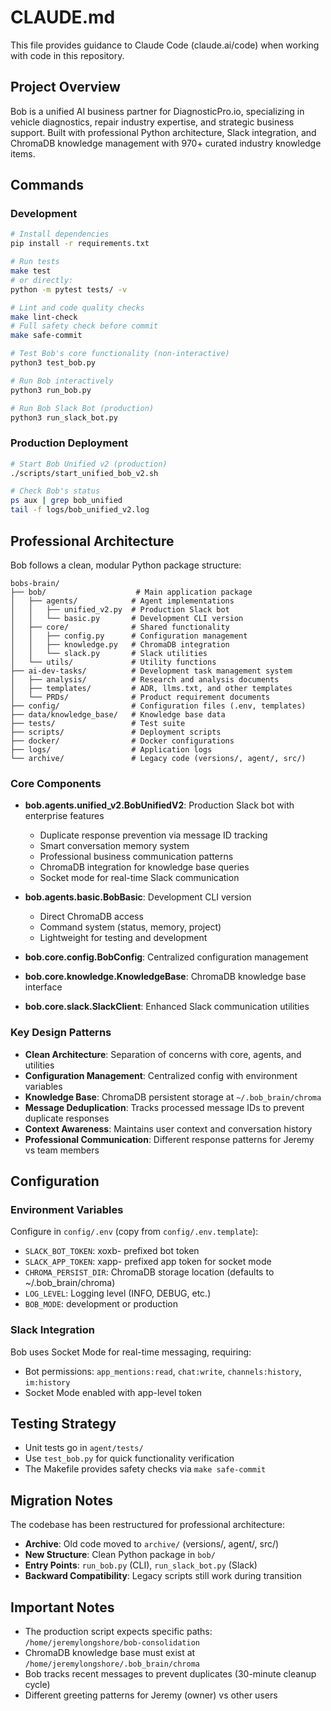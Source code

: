 # CLAUDE.md

This file provides guidance to Claude Code (claude.ai/code) when working with code in this repository.

## Project Overview

Bob is a unified AI business partner for DiagnosticPro.io, specializing in vehicle diagnostics, repair industry expertise, and strategic business support. Built with professional Python architecture, Slack integration, and ChromaDB knowledge management with 970+ curated industry knowledge items.

## Commands

### Development
```bash
# Install dependencies
pip install -r requirements.txt

# Run tests
make test
# or directly:
python -m pytest tests/ -v

# Lint and code quality checks
make lint-check
# Full safety check before commit
make safe-commit

# Test Bob's core functionality (non-interactive)
python3 test_bob.py

# Run Bob interactively
python3 run_bob.py

# Run Bob Slack Bot (production)
python3 run_slack_bot.py
```

### Production Deployment
```bash
# Start Bob Unified v2 (production)
./scripts/start_unified_bob_v2.sh

# Check Bob's status
ps aux | grep bob_unified
tail -f logs/bob_unified_v2.log
```

## Professional Architecture

Bob follows a clean, modular Python package structure:

```
bobs-brain/
├── bob/                    # Main application package
│   ├── agents/            # Agent implementations
│   │   ├── unified_v2.py  # Production Slack bot
│   │   └── basic.py       # Development CLI version
│   ├── core/              # Shared functionality
│   │   ├── config.py      # Configuration management
│   │   ├── knowledge.py   # ChromaDB integration
│   │   └── slack.py       # Slack utilities
│   └── utils/             # Utility functions
├── ai-dev-tasks/          # Development task management system
│   ├── analysis/          # Research and analysis documents
│   ├── templates/         # ADR, llms.txt, and other templates
│   └── PRDs/              # Product requirement documents
├── config/                # Configuration files (.env, templates)
├── data/knowledge_base/   # Knowledge base data
├── tests/                 # Test suite
├── scripts/               # Deployment scripts
├── docker/                # Docker configurations
├── logs/                  # Application logs
└── archive/               # Legacy code (versions/, agent/, src/)
```

### Core Components

- **bob.agents.unified_v2.BobUnifiedV2**: Production Slack bot with enterprise features
  - Duplicate response prevention via message ID tracking
  - Smart conversation memory system
  - Professional business communication patterns
  - ChromaDB integration for knowledge base queries
  - Socket mode for real-time Slack communication

- **bob.agents.basic.BobBasic**: Development CLI version
  - Direct ChromaDB access
  - Command system (status, memory, project)
  - Lightweight for testing and development

- **bob.core.config.BobConfig**: Centralized configuration management
- **bob.core.knowledge.KnowledgeBase**: ChromaDB knowledge base interface
- **bob.core.slack.SlackClient**: Enhanced Slack communication utilities

### Key Design Patterns
- **Clean Architecture**: Separation of concerns with core, agents, and utilities
- **Configuration Management**: Centralized config with environment variables
- **Knowledge Base**: ChromaDB persistent storage at `~/.bob_brain/chroma`
- **Message Deduplication**: Tracks processed message IDs to prevent duplicate responses
- **Context Awareness**: Maintains user context and conversation history
- **Professional Communication**: Different response patterns for Jeremy vs team members

## Configuration

### Environment Variables
Configure in `config/.env` (copy from `config/.env.template`):
- `SLACK_BOT_TOKEN`: xoxb- prefixed bot token
- `SLACK_APP_TOKEN`: xapp- prefixed app token for socket mode
- `CHROMA_PERSIST_DIR`: ChromaDB storage location (defaults to ~/.bob_brain/chroma)
- `LOG_LEVEL`: Logging level (INFO, DEBUG, etc.)
- `BOB_MODE`: development or production

### Slack Integration
Bob uses Socket Mode for real-time messaging, requiring:
- Bot permissions: `app_mentions:read`, `chat:write`, `channels:history`, `im:history`
- Socket Mode enabled with app-level token

## Testing Strategy

- Unit tests go in `agent/tests/`
- Use `test_bob.py` for quick functionality verification
- The Makefile provides safety checks via `make safe-commit`

## Migration Notes

The codebase has been restructured for professional architecture:
- **Archive**: Old code moved to `archive/` (versions/, agent/, src/)
- **New Structure**: Clean Python package in `bob/`
- **Entry Points**: `run_bob.py` (CLI), `run_slack_bot.py` (Slack)
- **Backward Compatibility**: Legacy scripts still work during transition

## Important Notes

- The production script expects specific paths: `/home/jeremylongshore/bob-consolidation`
- ChromaDB knowledge base must exist at `/home/jeremylongshore/.bob_brain/chroma`
- Bob tracks recent messages to prevent duplicates (30-minute cleanup cycle)
- Different greeting patterns for Jeremy (owner) vs other users